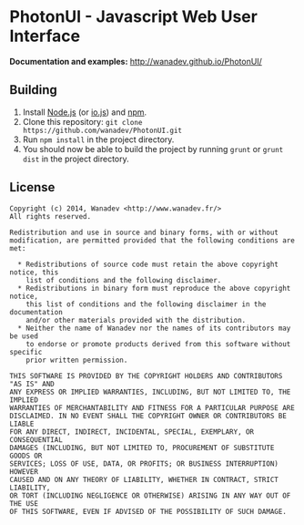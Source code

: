 # PhotonUI - Javascript Web User Interface

**Documentation and examples:** http://wanadev.github.io/PhotonUI/


## Building

  1. Install [Node.js](https://nodejs.org/) (or [io.js](https://iojs.org/)) and [npm](http://npmjs.org).
  2. Clone this repository: `git clone https://github.com/wanadev/PhotonUI.git`
  3. Run `npm install` in the project directory.
  4. You should now be able to build the project by running `grunt` or `grunt dist` in the project directory.


## License

```
Copyright (c) 2014, Wanadev <http://www.wanadev.fr/>
All rights reserved.

Redistribution and use in source and binary forms, with or without
modification, are permitted provided that the following conditions are met:

  * Redistributions of source code must retain the above copyright notice, this
    list of conditions and the following disclaimer.
  * Redistributions in binary form must reproduce the above copyright notice,
    this list of conditions and the following disclaimer in the documentation
    and/or other materials provided with the distribution.
  * Neither the name of Wanadev nor the names of its contributors may be used
    to endorse or promote products derived from this software without specific
    prior written permission.

THIS SOFTWARE IS PROVIDED BY THE COPYRIGHT HOLDERS AND CONTRIBUTORS "AS IS" AND
ANY EXPRESS OR IMPLIED WARRANTIES, INCLUDING, BUT NOT LIMITED TO, THE IMPLIED
WARRANTIES OF MERCHANTABILITY AND FITNESS FOR A PARTICULAR PURPOSE ARE
DISCLAIMED. IN NO EVENT SHALL THE COPYRIGHT OWNER OR CONTRIBUTORS BE LIABLE
FOR ANY DIRECT, INDIRECT, INCIDENTAL, SPECIAL, EXEMPLARY, OR CONSEQUENTIAL
DAMAGES (INCLUDING, BUT NOT LIMITED TO, PROCUREMENT OF SUBSTITUTE GOODS OR
SERVICES; LOSS OF USE, DATA, OR PROFITS; OR BUSINESS INTERRUPTION) HOWEVER
CAUSED AND ON ANY THEORY OF LIABILITY, WHETHER IN CONTRACT, STRICT LIABILITY,
OR TORT (INCLUDING NEGLIGENCE OR OTHERWISE) ARISING IN ANY WAY OUT OF THE USE
OF THIS SOFTWARE, EVEN IF ADVISED OF THE POSSIBILITY OF SUCH DAMAGE.
```
